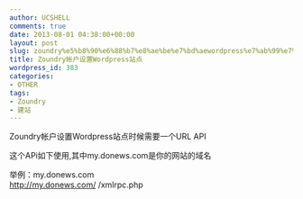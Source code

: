 ```yaml
---
author: UCSHELL
comments: true
date: 2013-08-01 04:38:00+00:00
layout: post
slug: zoundry%e5%b8%90%e6%88%b7%e8%ae%be%e7%bd%aewordpress%e7%ab%99%e7%82%b9
title: Zoundry帐户设置Wordpress站点
wordpress_id: 383
categories:
- OTHER
tags:
- Zoundry
- 建站
---
```


Zoundry帐户设置Wordpress站点时候需要一个URL API

这个APi如下使用,其中my.donews.com是你的网站的域名

举例：my.donews.com   
http://my.donews.com/ /xmlrpc.php
